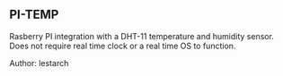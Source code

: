 PI-TEMP
-------

Rasberry PI integration with a DHT-11 temperature and humidity sensor. Does not require real time clock or a real time OS to function.

Author: lestarch

